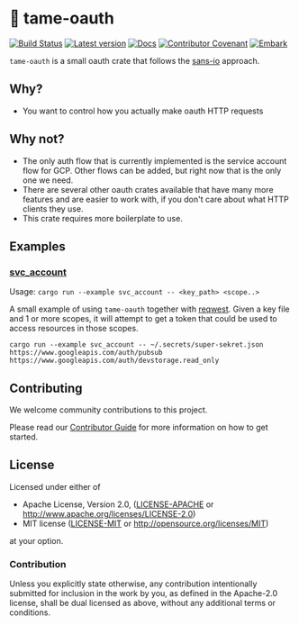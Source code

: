 # 🔐 tame-oauth

[![Build Status](https://github.com/EmbarkStudios/tame-oauth/workflows/CI/badge.svg)](https://github.com/EmbarkStudios/tame-oauth/actions?workflow=CI)
[![Latest version](https://img.shields.io/crates/v/tame-oauth.svg)](https://crates.io/crates/tame-oauth)
[![Docs](https://docs.rs/tame-oauth/badge.svg)](https://docs.rs/tame-oauth)
[![Contributor Covenant](https://img.shields.io/badge/contributor%20covenant-v1.4%20adopted-ff69b4.svg)](CODE_OF_CONDUCT.md)
[![Embark](https://img.shields.io/badge/embark-open%20source-blueviolet.svg)](http://embark.games)

`tame-oauth` is a small oauth crate that follows the [sans-io](https://sans-io.readthedocs.io/) approach.

## Why?

* You want to control how you actually make oauth HTTP requests

## Why not?

* The only auth flow that is currently implemented is the service account flow for GCP. Other flows
can be added, but right now that is the only one we need.
* There are several other oauth crates available that have many more features and are easier
to work with, if you don't care about what HTTP clients they use.
* This crate requires more boilerplate to use.

## Examples

### [svc_account](examples/svc_account.rs)

Usage: `cargo run --example svc_account -- <key_path> <scope..>`

A small example of using `tame-oauth` together with [reqwest](). Given a key file and 1 or more scopes,
it will attempt to get a token that could be used to access resources in those scopes.

`cargo run --example svc_account -- ~/.secrets/super-sekret.json https://www.googleapis.com/auth/pubsub https://www.googleapis.com/auth/devstorage.read_only`

## Contributing

We welcome community contributions to this project.

Please read our [Contributor Guide](CONTRIBUTING.md) for more information on how to get started.

## License

Licensed under either of

* Apache License, Version 2.0, ([LICENSE-APACHE](LICENSE-APACHE) or http://www.apache.org/licenses/LICENSE-2.0)
* MIT license ([LICENSE-MIT](LICENSE-MIT) or http://opensource.org/licenses/MIT)

at your option.

### Contribution

Unless you explicitly state otherwise, any contribution intentionally
submitted for inclusion in the work by you, as defined in the Apache-2.0
license, shall be dual licensed as above, without any additional terms or
conditions.
